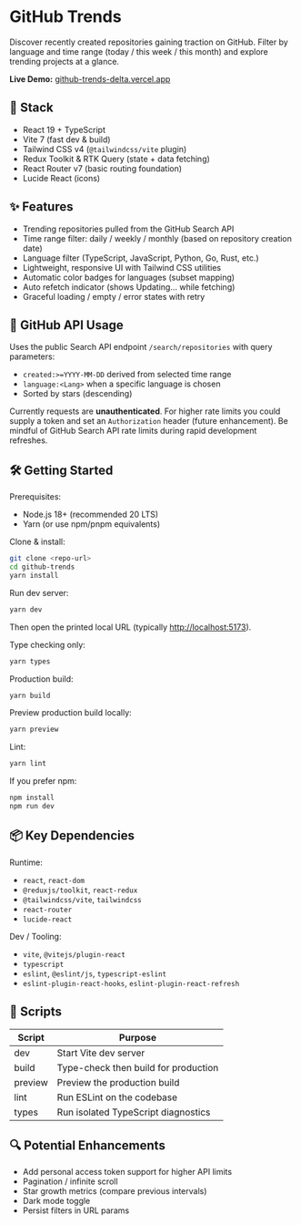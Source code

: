# GitHub Trends

Discover recently created repositories gaining traction on GitHub. Filter by language and time range (today / this week / this month) and explore trending projects at a glance.

**Live Demo:** [github-trends-delta.vercel.app](https://github-trends-delta.vercel.app/)

## 🚀 Stack

- React 19 + TypeScript
- Vite 7 (fast dev & build)
- Tailwind CSS v4 (`@tailwindcss/vite` plugin)
- Redux Toolkit & RTK Query (state + data fetching)
- React Router v7 (basic routing foundation)
- Lucide React (icons)

## ✨ Features

- Trending repositories pulled from the GitHub Search API
- Time range filter: daily / weekly / monthly (based on repository creation date)
- Language filter (TypeScript, JavaScript, Python, Go, Rust, etc.)
- Lightweight, responsive UI with Tailwind CSS utilities
- Automatic color badges for languages (subset mapping)
- Auto refetch indicator (shows Updating… while fetching)
- Graceful loading / empty / error states with retry

## 🔌 GitHub API Usage

Uses the public Search API endpoint `/search/repositories` with query parameters:

- `created:>=YYYY-MM-DD` derived from selected time range
- `language:<Lang>` when a specific language is chosen
- Sorted by stars (descending)

Currently requests are **unauthenticated**. For higher rate limits you could supply a token and set an `Authorization` header (future enhancement). Be mindful of GitHub Search API rate limits during rapid development refreshes.

## 🛠️ Getting Started

Prerequisites:

- Node.js 18+ (recommended 20 LTS)
- Yarn (or use npm/pnpm equivalents)

Clone & install:

```bash
git clone <repo-url>
cd github-trends
yarn install
```

Run dev server:

```bash
yarn dev
```

Then open the printed local URL (typically <http://localhost:5173>).

Type checking only:

```bash
yarn types
```

Production build:

```bash
yarn build
```

Preview production build locally:

```bash
yarn preview
```

Lint:

```bash
yarn lint
```

If you prefer npm:

```bash
npm install
npm run dev
```

## 📦 Key Dependencies

Runtime:

- `react`, `react-dom`
- `@reduxjs/toolkit`, `react-redux`
- `@tailwindcss/vite`, `tailwindcss`
- `react-router`
- `lucide-react`

Dev / Tooling:

- `vite`, `@vitejs/plugin-react`
- `typescript`
- `eslint`, `@eslint/js`, `typescript-eslint`
- `eslint-plugin-react-hooks`, `eslint-plugin-react-refresh`

## 🧪 Scripts

| Script  | Purpose                              |
| ------- | ------------------------------------ |
| dev     | Start Vite dev server                |
| build   | Type-check then build for production |
| preview | Preview the production build         |
| lint    | Run ESLint on the codebase           |
| types   | Run isolated TypeScript diagnostics  |

## 🔍 Potential Enhancements

- Add personal access token support for higher API limits
- Pagination / infinite scroll
- Star growth metrics (compare previous intervals)
- Dark mode toggle
- Persist filters in URL params
